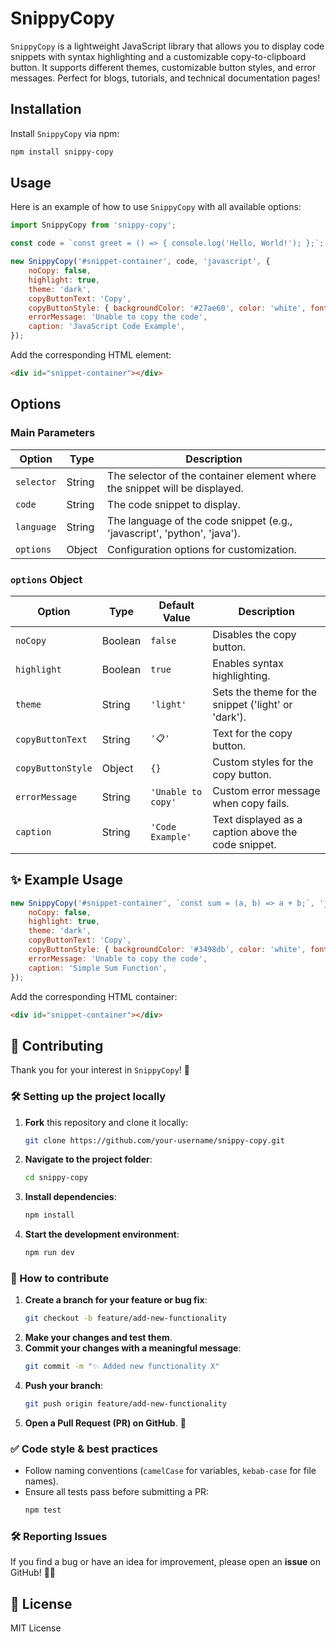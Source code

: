 # SnippyCopy

`SnippyCopy` is a lightweight JavaScript library that allows you to display code snippets with syntax highlighting and a customizable copy-to-clipboard button. It supports different themes, customizable button styles, and error messages. Perfect for blogs, tutorials, and technical documentation pages!

## Installation

Install `SnippyCopy` via npm:

```bash
npm install snippy-copy
```

## Usage

Here is an example of how to use `SnippyCopy` with all available options:

```javascript
import SnippyCopy from 'snippy-copy';

const code = `const greet = () => { console.log('Hello, World!'); };`;

new SnippyCopy('#snippet-container', code, 'javascript', {
    noCopy: false,
    highlight: true,
    theme: 'dark',
    copyButtonText: 'Copy',
    copyButtonStyle: { backgroundColor: '#27ae60', color: 'white', fontSize: '16px' },
    errorMessage: 'Unable to copy the code',
    caption: 'JavaScript Code Example',
});
```

Add the corresponding HTML element:

```html
<div id="snippet-container"></div>
```

## Options

### Main Parameters

| Option          | Type    | Description |
|---------------|--------|-------------|
| `selector`    | String | The selector of the container element where the snippet will be displayed. |
| `code`        | String | The code snippet to display. |
| `language`    | String | The language of the code snippet (e.g., 'javascript', 'python', 'java'). |
| `options`     | Object | Configuration options for customization. |

### `options` Object

| Option            | Type    | Default Value | Description |
|------------------|--------|---------------|-------------|
| `noCopy`         | Boolean | `false`       | Disables the copy button. |
| `highlight`      | Boolean | `true`        | Enables syntax highlighting. |
| `theme`          | String  | `'light'`     | Sets the theme for the snippet ('light' or 'dark'). |
| `copyButtonText` | String  | `'📋'`        | Text for the copy button. |
| `copyButtonStyle`| Object  | `{}`          | Custom styles for the copy button. |
| `errorMessage`   | String  | `'Unable to copy'` | Custom error message when copy fails. |
| `caption`        | String  | `'Code Example'` | Text displayed as a caption above the code snippet. |

## ✨ Example Usage

```javascript
new SnippyCopy('#snippet-container', `const sum = (a, b) => a + b;`, 'javascript', {
    noCopy: false,
    highlight: true,
    theme: 'dark',
    copyButtonText: 'Copy',
    copyButtonStyle: { backgroundColor: '#3498db', color: 'white', fontSize: '14px' },
    errorMessage: 'Unable to copy the code',
    caption: 'Simple Sum Function',
});
```

Add the corresponding HTML container:

```html
<div id="snippet-container"></div>
```

## 🤝 Contributing

Thank you for your interest in `SnippyCopy`! 🚀

### 🛠 Setting up the project locally

1. **Fork** this repository and clone it locally:
   ```bash
   git clone https://github.com/your-username/snippy-copy.git
   ```
2. **Navigate to the project folder**:
   ```bash
   cd snippy-copy
   ```
3. **Install dependencies**:
   ```bash
   npm install
   ```
4. **Start the development environment**:
   ```bash
   npm run dev
   ```

### 🚀 How to contribute

1. **Create a branch for your feature or bug fix**:
   ```bash
   git checkout -b feature/add-new-functionality
   ```
2. **Make your changes and test them**.
3. **Commit your changes with a meaningful message**:
   ```bash
   git commit -m "✨ Added new functionality X"
   ```
4. **Push your branch**:
   ```bash
   git push origin feature/add-new-functionality
   ```
5. **Open a Pull Request (PR) on GitHub**. 🎉

### ✅ Code style & best practices

- Follow naming conventions (`camelCase` for variables, `kebab-case` for file names).
- Ensure all tests pass before submitting a PR:
  ```bash
  npm test
  ```

### 🛠 Reporting Issues

If you find a bug or have an idea for improvement, please open an **issue** on GitHub! 🐛✨

## 📜 License

MIT License